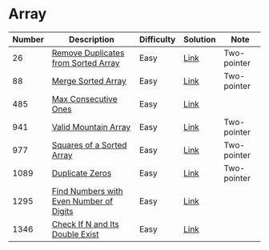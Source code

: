 # Array
<div class="array-table"></div>

Number | Description                           | Difficulty | Solution | Note
------- | ------------------------------------- | -------- |--------|--------
26 | [Remove Duplicates from Sorted Array](https://leetcode.com/problems/remove-duplicates-from-sorted-array/) | Easy | [Link](https://leetcode.com/problems/remove-duplicates-from-sorted-array/discuss/679966/C-Two-pointer-solution) | Two-pointer
88 | [Merge Sorted Array](https://leetcode.com/problems/merge-sorted-array/) | Easy | [Link](https://leetcode.com/problems/merge-sorted-array/discuss/616112/C-Two-pointer-solution) | Two-pointer
485 | [Max Consecutive Ones](https://leetcode.com/problems/max-consecutive-ones/) | Easy | [Link](https://leetcode.com/problems/max-consecutive-ones/discuss/676283/C-O(n)-solution)
941 | [Valid Mountain Array](https://leetcode.com/problems/squares-of-a-sorted-array/) | Easy | [Link](https://leetcode.com/problems/valid-mountain-array/discuss/681505/C-one-pass-and-two-pointer-solutions) | Two-pointer
977 | [Squares of a Sorted Array](https://leetcode.com/problems/valid-mountain-array/) | Easy | [Link](https://leetcode.com/problems/squares-of-a-sorted-array/discuss/678147/C-two-pointer-solution) | Two-pointer
1089 | [Duplicate Zeros](https://leetcode.com/problems/duplicate-zeros/) | Easy | [Link](https://leetcode.com/problems/duplicate-zeros/discuss/678241/C-Two-pointer-solution) | Two-pointer
1295 | [Find Numbers with Even Number of Digits](https://leetcode.com/problems/find-numbers-with-even-number-of-digits/) | Easy | [Link](https://leetcode.com/problems/find-numbers-with-even-number-of-digits/discuss/676762/C-solution-(3-ways-to-get-number-of-digits))
1346 | [Check If N and Its Double Exist](https://leetcode.com/problems/check-if-n-and-its-double-exist/) | Easy | [Link](https://leetcode.com/problems/check-if-n-and-its-double-exist/discuss/681417/C-O(n)-solution)
<div class="array-table"></div>
